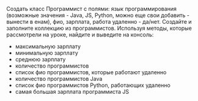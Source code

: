 Создать класс Программист с полями: язык программирования (возможные значения -
Java, JS, Python, можно еще свои добавить - вынести в енам), фио, зарплата, работа
удаленно - да/нет. Создайте и заполните коллекцию из программистов.
Используя методы, которые рассмотрели на уроке, найдите и выведите на консоль:
- максимальную зарплату
- минимальную зарплату
- среднюю зарплату
- количество программистов
- список фио программистов, которые работают удаленно
- количество программистов Java
- список фио программистов Python, работающих удаленно
- самая большая зарплата программиста JS
